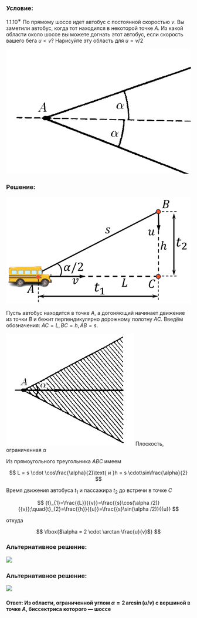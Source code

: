 ###  Условие:

$1.1.10^{∗}$ По прямому шоссе идет автобус с постоянной скоростью $v$. Вы заметили автобус, когда тот находился в некоторой точке $A$. Из какой области около шоссе вы можете догнать этот автобус, если скорость вашего бега $u < v$? Нарисуйте эту область для $u = v/2$

![ К задаче $1.1.10$ |604x409, 35%](../../img/1.1.10/statement.png)

###  Решение:

![ В погоне за автобусом |632x365, 40%](../../img/1.1.10/1.1.10.png)

Пусть автобус находится в точке $А$, а догоняющий начинает движение из точки $В$ и бежит перпендикулярно дорожному полотну $АС$. Введём обозначения: $АС = L, BC = h, AB = s.$

![ Плоскость, ограниченная $\alpha$ |349x306, 34%](../../img/1.1.10/sol.png)  Плоскость, ограниченная $\alpha$

Из прямоугольного треугольника $АВС$ имеем

$$
L = s \cdot \cos\frac{\alpha}{2}\text{ и }h = s \cdot\sin\frac{\alpha}{2}
$$

Время движения автобуса $t_1$ и пассажира $t_2$ до встречи в точке $С$

$$
{t}_{1}=\frac{{L}}{{v}}=\frac{{s}\cos(\alpha /2)}{{v}};\quad{t}_{2}=\frac{{h}}{{u}}=\frac{{s}\sin(\alpha /2)}{{u}}
$$

откуда

$$
\fbox{$\alpha = 2 \cdot \arctan \frac{u}{v}$}
$$

###  Альтернативное решение:

![](https://www.youtube.com/embed/h2WIR9OVl9o)

###  Альтернативное решение:

![](https://www.youtube.com/embed/zf1fcI9AHME)

####  Ответ: Из области, ограниченной углом $\alpha = 2 \,\arcsin (u/v)$ с вершиной в точке $A$, биссектриса которого — шоссе